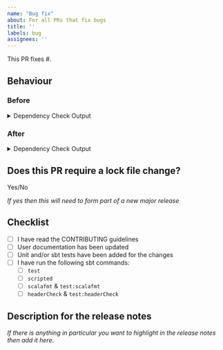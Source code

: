 ```yaml
---
name: "Bug fix"
about: For all PRs that fix bugs
title: ''
labels: bug
assignees: ''
---
```


This PR fixes #.

## Behaviour

### Before

<details>
  <summary>Dependency Check Output</summary>

  ```text
  [output of dependencyLockCheck]
  ```
</details>

### After

<details>
  <summary>Dependency Check Output</summary>

  ```text
  [output of dependencyLockCheck]
  ```
</details>

## Does this PR require a lock file change?

Yes/No

_If yes then this will need to form part of a new major release_

## Checklist

- [ ] I have read the CONTRIBUTING guidelines
- [ ] User documentation has been updated
- [ ] Unit and/or sbt tests have been added for the changes
- [ ] I have run the following sbt commands:
  - [ ] `test`
  - [ ] `scripted`
  - [ ] `scalafmt` & `test:scalafmt`
  - [ ] `headerCheck` & `test:headerCheck`

## Description for the release notes

_If there is anything in particular you want to highlight in the release notes
then add it here._
